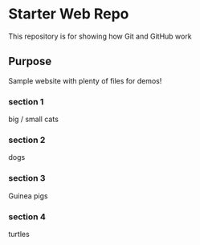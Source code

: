 # Starter Web Repo

This repository is for showing how Git and GitHub work

## Purpose

Sample website with plenty of files for demos!

### section 1

big / small cats

### section 2

dogs

### section 3

Guinea pigs

### section 4

turtles
